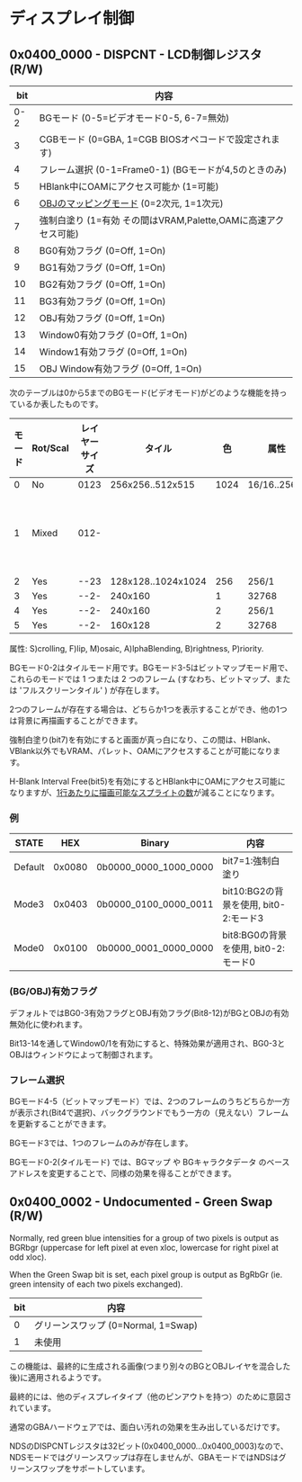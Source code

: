 # ディスプレイ制御

## 0x0400_0000 - DISPCNT - LCD制御レジスタ (R/W)

 bit  |  内容
---- | ----
0-2 | BGモード  (0-5=ビデオモード0-5, 6-7=無効)
3   | CGBモード    (0=GBA, 1=CGB BIOSオペコードで設定されます)
4   | フレーム選択   (0-1=Frame0-1) (BGモードが4,5のときのみ)
5   | HBlank中にOAMにアクセス可能か (1=可能)
6   | [OBJのマッピングモード](sprite.md#objのマッピングモード) (0=2次元, 1=1次元)
7   | 強制白塗り (1=有効 その間はVRAM,Palette,OAMに高速アクセス可能)
8   | BG0有効フラグ  (0=Off, 1=On)
9   | BG1有効フラグ  (0=Off, 1=On)
10  | BG2有効フラグ  (0=Off, 1=On)
11  | BG3有効フラグ  (0=Off, 1=On)
12  | OBJ有効フラグ  (0=Off, 1=On)
13  | Window0有効フラグ  (0=Off, 1=On)
14  | Window1有効フラグ   (0=Off, 1=On)
15  | OBJ Window有効フラグ (0=Off, 1=On)

次のテーブルは0から5までのBGモード(ビデオモード)がどのような機能を持っているか表したものです。

 モード | Rot/Scal | レイヤーサイズ | タイル | 色 | 属性 | 備考
---- | ---- | ---- | ---- | ---- | ---- | ----
0 | No | 0123 | 256x256..512x515 | 1024 | 16/16..256/1 | SFMABP |
1 | Mixed | 012- | | | | (BG0,BG1はMode0と同じ, BG2はMode2と同じ)
2 | Yes   | --23 | 128x128..1024x1024 | 256 | 256/1 | S-MABP |
3 | Yes   | --2- | 240x160            | 1   | 32768 | --MABP |
4 | Yes   | --2- | 240x160            | 2   | 256/1 | --MABP |
5 | Yes   | --2- | 160x128            | 2   | 32768 | --MABP |

属性: S)crolling, F)lip, M)osaic, A)lphaBlending, B)rightness, P)riority.

BGモード0-2はタイルモード用です。BGモード3-5はビットマップモード用で、これらのモードでは 1 つまたは 2 つのフレーム (すなわち、ビットマップ、または 'フルスクリーンタイル' ) が存在します。

2つのフレームが存在する場合は、どちらか1つを表示することができ、他の1つは背景に再描画することができます。

強制白塗り(bit7)を有効にすると画面が真っ白になり、この間は、HBlank、VBlank以外でもVRAM、パレット、OAMにアクセスすることが可能になります。

H-Blank Interval Free(bit5)を有効にするとHBlank中にOAMにアクセス可能になりますが、[1行あたりに描画可能なスプライトの数](sprite.md#1行に同時に表示可能なスプライトの数)が減ることになります。

### 例

 STATE | HEX | Binary | 内容 
---- | ---- | ---- | ---- 
Default | 0x0080 | 0b0000_0000_1000_0000 | bit7=1:強制白塗り
Mode3 | 0x0403 | 0b0000_0100_0000_0011 | bit10:BG2の背景を使用, bit0-2:モード3
Mode0 | 0x0100 | 0b0000_0001_0000_0000 | bit8:BG0の背景を使用, bit0-2:モード0

### (BG/OBJ)有効フラグ

デフォルトではBG0-3有効フラグとOBJ有効フラグ(Bit8-12)がBGとOBJの有効無効化に使われます。

Bit13-14を通してWindow0/1を有効にすると、特殊効果が適用され、BG0-3とOBJはウィンドウによって制御されます。

### フレーム選択

BGモード4-5（ビットマップモード）では、2つのフレームのうちどちらか一方が表示され(Bit4で選択)、バックグラウンドでもう一方の（見えない）フレームを更新することができます。

BGモード3では、1つのフレームのみが存在します。

BGモード0-2(タイルモード) では、BGマップ や BGキャラクタデータ のベースアドレスを変更することで、同様の効果を得ることができます。

## 0x0400_0002 - Undocumented - Green Swap (R/W)

Normally, red green blue intensities for a group of two pixels is output as BGRbgr (uppercase for left pixel at even xloc, lowercase for right pixel at odd xloc). 

When the Green Swap bit is set, each pixel group is output as BgRbGr (ie. green intensity of each two pixels exchanged).

 bit  |  内容
---- | ----
0 | グリーンスワップ (0=Normal, 1=Swap)
1 | 未使用

この機能は、最終的に生成される画像(つまり別々のBGとOBJレイヤを混合した後)に適用されるようです。 

最終的には、他のディスプレイタイプ（他のピンアウトを持つ）のために意図されています。

通常のGBAハードウェアでは、面白い汚れの効果を生み出しているだけです。

NDSのDISPCNTレジスタは32ビット(0x0400_0000...0x0400_0003)なので、NDSモードではグリーンスワップは存在しませんが、GBAモードではNDSはグリーンスワップをサポートしています。

